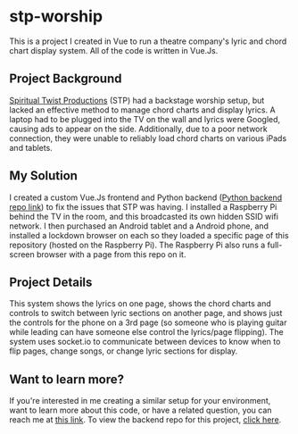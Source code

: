 # stp-worship

This is a project I created in Vue to run a theatre company's lyric and chord chart display system. All of the code is written in Vue.Js.

## Project Background

[Spiritual Twist Productions](https://spiritualtwist.com/) (STP) had a backstage worship setup, but lacked an effective method to manage chord charts and display lyrics. A laptop had to be plugged into the TV on the wall and lyrics were Googled, causing ads to appear on the side. Additionally, due to a poor network connection, they were unable to reliably load chord charts on various iPads and tablets.

## My Solution

I created a custom Vue.Js frontend and Python backend ([Python backend repo link](https://github.com/lsecyber/stpWorshipBackend)) to fix the issues that STP was having. I installed a Raspberry Pi behind the TV in the room, and this broadcasted its own hidden SSID wifi network. I then purchased an Android tablet and a Android phone, and installed a lockdown browser on each so they loaded a specific page of this repository (hosted on the Raspberry Pi). The Raspberry Pi also runs a full-screen browser with a page from this repo on it.

## Project Details

This system shows the lyrics on one page, shows the chord charts and controls to switch between lyric sections on another page, and shows just the controls for the phone on a 3rd page (so someone who is playing guitar while leading can have someone else control the lyrics/page flipping). The system uses socket.io to communicate between devices to know when to flip pages, change songs, or change lyric sections for display.

## Want to learn more?

If you're interested in me creating a similar setup for your environment, want to learn more about this code, or have a related question, you can reach me at [this link](https://lukeertzberger.com/contact). To view the backend repo for this project, [click here](https://github.com/lsecyber/stpWorshipBackend).
